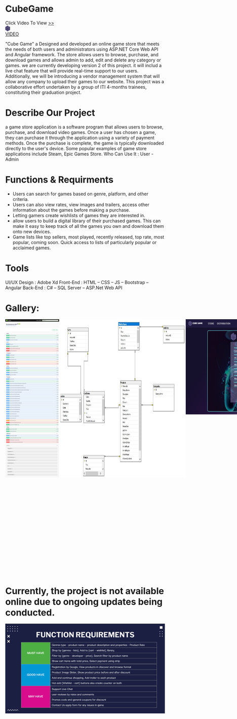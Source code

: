 # CubeGame

Click Video To View [>><img src="https://github.com/MarimEzz/CubeGame/blob/main/Cube%20Game/UI/src/assets/img/logo.png" width="3%" style="display: flex;
justify-content: center;"> VIDEO](https://vimeo.com/898729859?share=copy)


"Cube Game" a Designed and developed an online game store that meets the needs of both users and administrators using ASP.NET Core Web API and Angular framework. The store allows users to browse, purchase, and download games and allows admin to add, edit and delete any category or games. we are currently developing version 2 of this project. it will includ a live chat feature that will provide real-time support to our users. Additionally, we will be introducing a vendor management system that will allow any company to upload their games to our website. This project was a collaborative effort undertaken by a group of ITI 4-months trainees, constituting their graduation project.

# Describe Our Project
a game store application is a software program that allows users to browse, purchase, and download video games. Once a user has chosen a game, they can purchase it through the application using a variety of payment methods. Once the purchase is complete, the game is typically downloaded directly to the user's device. Some popular examples of game store applications include Steam, Epic Games Store.
Who Can Use It : User - Admin

# Functions & Requirments
- Users can search for games based on genre, platform, and other criteria.
- Users can also view rates, view images and trailers, access other information about the games before making a purchase.
- Letting gamers create wishlists of games they are interested in.
- allow users to build a digital library of their purchased games. This can make it easy to keep track of all the games you own and download them onto new devices.
- Game lists like top sellers, most played, recently released, top rate, most popular, coming soon. Quick access to lists of particularly popular or acclaimed games.

# Tools
UI/UX Design : Adobe Xd
Front-End : HTML – CSS – JS – Bootstrap – Angular
Back-End : C# – SQL Server – ASP.Net Web API

# Gallery:
<div style="display:flex;">
<img src="https://github.com/MarimEzz/CubeGame/blob/main/screenshots/API%20Swagger.png" width="400" height="500">
<img src="https://github.com/MarimEzz/CubeGame/blob/main/screenshots/database%20tables.jpeg" width="400" height="500">
<img src="https://github.com/MarimEzz/CubeGame/blob/main/screenshots/signup.png" width="400" height="300">
<img src="https://github.com/MarimEzz/CubeGame/blob/main/screenshots/login.png" width="400" height="300">
<img src="https://github.com/MarimEzz/CubeGame/blob/main/screenshots/about-distribution.png" width="400" height="800">
<img src="https://github.com/MarimEzz/CubeGame/blob/main/screenshots/discover%20by%20lists.png" width="400" height="800">
<img src="https://github.com/MarimEzz/CubeGame/blob/main/screenshots/browse.png" width="400" height="800">
<img src="https://github.com/MarimEzz/CubeGame/blob/main/screenshots/filter%20by%20genre.png" width="400" height="400">
<img src="https://github.com/MarimEzz/CubeGame/blob/main/screenshots/filter.png" width="400" height="300">
<img src="https://github.com/MarimEzz/CubeGame/blob/main/screenshots/search.png" width="400" height="300">
<img src="https://github.com/MarimEzz/CubeGame/blob/main/screenshots/cover%20game.png" width="400" height="800">
<img src="https://github.com/MarimEzz/CubeGame/blob/main/screenshots/wishlist.png" width="400" height="300">
<img src="https://github.com/MarimEzz/CubeGame/blob/main/screenshots/cart.png" width="400" height="300">
<img src="https://github.com/MarimEzz/CubeGame/blob/main/screenshots/payment.png" width="400" height="300">
<img src="https://github.com/MarimEzz/CubeGame/blob/main/screenshots/dashboard.png" width="400" height="300">
</div>

# Currently, the project is not available online due to ongoing updates being conducted.
<img src="https://github.com/MarimEzz/CubeGame/blob/main/screenshots/All%20Requirments.png" width="750">

